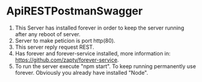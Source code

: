 # ApiRESTPostmanSwagger
1. This Server has installed forever in order to keep the server running after any reboot of server.
2. Server to make peticion is port http(80).
3. This server reply request REST.
4. Has forever and forever-service installed, more information in: https://github.com/zapty/forever-service.
5. To run the server  execute "npm start". To keep running permanently use forever. Obviously you already have installed "Node".

